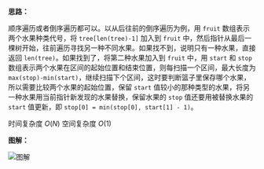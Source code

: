**思路：**

顺序遍历或者倒序遍历都可以。以从后往前的倒序遍历为例，用 `fruit` 数组表示两个水果种类代号，将 `tree[len(tree)-1]` 加入到 `fruit` 中，然后指针从最后一棵树开始，往前遍历寻找另一种不同水果。如果找不到，说明只有一种水果，直接返回 `len(tree)`。如果找到了，将第二种水果加入到 `fruit` 中，用 `start` 和 `stop` 数组表示两个水果在区间的起始位置和结束位置，则每扫描一个区间，最大长度为 `max(stop)-min(start)`，继续扫描下个区间，这时要判断篮子里保存哪个水果，所以需要比较两个水果的起始位置，保留 `start` 值较小的那种类型的水果，将另一种水果用当前指针新发现的水果替换，保留水果的 `stop` 值还要用被替换水果的 `start` 值更新，即 `stop[0] = min(stop[0], start[1] - 1)`。

时间复杂度 $O(N)$
空间复杂度 $O(1)$

**图解：**

![图解](http://qiniu.wenyuetech.cn/904-1.gif)

